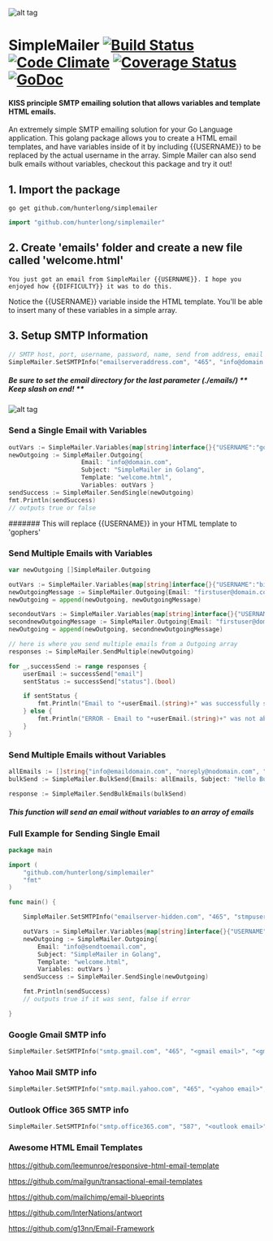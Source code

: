 ![alt tag](http://pichoster.net/images/2016/05/30/simplemailer.jpg)

# SimpleMailer    [![Build Status](https://travis-ci.org/Hunterlong/SimpleMailer.svg?branch=master)](https://travis-ci.org/Hunterlong/SimpleMailer)  [![Code Climate](https://codeclimate.com/github/Hunterlong/SimpleMailer/badges/gpa.svg)](https://codeclimate.com/github/Hunterlong/SimpleMailer)  [![Coverage Status](https://coveralls.io/repos/github/Hunterlong/SimpleMailer/badge.svg?branch=master)](https://coveralls.io/github/Hunterlong/SimpleMailer?branch=master)  [![GoDoc](https://godoc.org/github.com/Hunterlong/SimpleMailer?status.svg)](https://godoc.org/github.com/Hunterlong/SimpleMailer)
#### KISS principle SMTP emailing solution that allows variables and template HTML emails.

An extremely simple SMTP emailing solution for your Go Language application. This golang package allows you to create a HTML email templates, and have variables inside of it by including {{USERNAME}} to be replaced by the actual username in the array.
Simple Mailer can also send bulk emails without variables, checkout this package and try it out!

## 1. Import the package
```
go get github.com/hunterlong/simplemailer
```
```go
import "github.com/hunterlong/simplemailer"
```

## 2. Create 'emails' folder and create a new file called 'welcome.html'
```
You just got an email from SimpleMailer {{USERNAME}}. I hope you enjoyed how {{DIFFICULTY}} it was to do this.
```
Notice the {{USERNAME}} variable inside the HTML template. You'll be able to insert many of these variables in a simple array.

## 3. Setup SMTP Information
```go
// SMTP host, port, username, password, name, send from address, email directory
SimpleMailer.SetSMTPInfo("emailserveraddress.com", "465", "info@domain.com", "passwordhere", "Sender Name", "from@domain.com", "./emails/")
```
##### Be sure to set the email directory for the last parameter (./emails/) ** Keep slash on end! **

![alt tag](http://pichoster.net/images/2016/05/30/githubbreakerJKAya.jpg)


### Send a Single Email with Variables
```go
outVars := SimpleMailer.Variables{map[string]interface{}{"USERNAME":"gophers", "DIFFICULTY": "simple"}}
newOutgoing := SimpleMailer.Outgoing{
                    Email: "info@domain.com", 
                    Subject: "SimpleMailer in Golang", 
                    Template: "welcome.html", 
                    Variables: outVars }
sendSuccess := SimpleMailer.SendSingle(newOutgoing)
fmt.Println(sendSuccess)
// outputs true or false
```
####### This will replace {{USERNAME}} in your HTML template to 'gophers'

### Send Multiple Emails with Variables
```go
var newOutgoing []SimpleMailer.Outgoing

outVars := SimpleMailer.Variables{map[string]interface{}{"USERNAME":"billy", "DIFFICULTY": "simple"}}
newOutgoingMessage := SimpleMailer.Outgoing{Email: "firstuser@domain.com", Subject: "Welcome Email", Template: "welcome.html", Variables: outVars}
newOutgoing = append(newOutgoing, newOutgoingMessage)

secondoutVars := SimpleMailer.Variables{map[string]interface{}{"USERNAME":"l33tguy", "DIFFICULTY": "super easy"}}
secondnewOutgoingMessage := SimpleMailer.Outgoing{Email: "firstuser@domain.com", Subject: "Welcome Email", Template: "welcome.html", Variables: secondoutVars}
newOutgoing = append(newOutgoing, secondnewOutgoingMessage)

// here is where you send multiple emails from a Outgoing array
responses := SimpleMailer.SendMultiple(newOutgoing)

for _,successSend := range responses {
	userEmail := successSend["email"]
	sentStatus := successSend["status"].(bool)

	if sentStatus {
		fmt.Println("Email to "+userEmail.(string)+" was successfully sent")
	} else {
		fmt.Println("ERROR - Email to "+userEmail.(string)+" was not able to send")
	}
}
```


### Send Multiple Emails without Variables
```go
allEmails := []string{"info@emaildomain.com", "noreply@nodomain.com", "hey@gmail.com"}
bulkSend := SimpleMailer.BulkSend{Emails: allEmails, Subject: "Hello Bulk Sender", Template: "welcome.html"}

response := SimpleMailer.SendBulkEmails(bulkSend)
```
##### This function will send an email without variables to an array of emails


### Full Example for Sending Single Email
```go
package main

import (
	"github.com/hunterlong/simplemailer"
	"fmt"
)

func main() {

	SimpleMailer.SetSMTPInfo("emailserver-hidden.com", "465", "stmpusername", "passwordhere", "Sender Name", "info@sendfrom.com", "./emails/")

	outVars := SimpleMailer.Variables{map[string]interface{}{"USERNAME":"gophers", "DIFFICULTY": "simple"}}
	newOutgoing := SimpleMailer.Outgoing{
		Email: "info@sendtoemail.com",
		Subject: "SimpleMailer in Golang",
		Template: "welcome.html",
		Variables: outVars }
	sendSuccess := SimpleMailer.SendSingle(newOutgoing)

	fmt.Println(sendSuccess)
	// outputs true if it was sent, false if error

}
```

### Google Gmail SMTP info
```go
SimpleMailer.SetSMTPInfo("smtp.gmail.com", "465", "<gmail email>", "<gmail password>", "Sender Name", "<gmail email>", "./emails/")
```

### Yahoo Mail SMTP info
```go
SimpleMailer.SetSMTPInfo("smtp.mail.yahoo.com", "465", "<yahoo email>", "<yahoo password>", "Sender Name", "<yahoo email>", "./emails/")
```

### Outlook Office 365 SMTP info
```go
SimpleMailer.SetSMTPInfo("smtp.office365.com", "587", "<outlook email>", "<outlook password>", "Sender Name", "<outlook email>", "./emails/")
```


### Awesome HTML Email Templates
https://github.com/leemunroe/responsive-html-email-template

https://github.com/mailgun/transactional-email-templates

https://github.com/mailchimp/email-blueprints

https://github.com/InterNations/antwort

https://github.com/g13nn/Email-Framework
